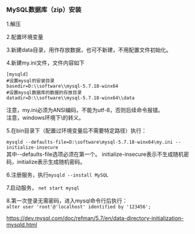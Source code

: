 ### MySQL数据库（zip）安装  

1.解压  

2.配置环境变量  

3.新建data目录，用作存放数据，也可不新建，不用配置文件初始化。 

4.新建my.ini文件，文件内容如下  
```
[mysqld]
#设置mysql的安装目录
basedir=D:\\software\\mysql-5.7.18-winx64
#设置mysql数据库的数据的存放目录
datadir=D:\\software\\mysql-5.7.18-winx64\\data
```
注意，my.ini必须为ANSI编码，不能为utf-8，否则后续命令报错。  
注意，windows环境下\的转义。 

5.在bin目录下（配置过环境变量后不需要特定路径）执行：  

`mysqld --defaults-file=D:\software\mysql-5.7.18-winx64\my.ini --initialize-insecure`  
其中--defaults-file选项必须在第一个。 initialize-insecure表示不生成随机密码，initialize表示生成随机密码。

6.注册服务，执行`mysqld --install MySQL`  

7.启动服务， `net start mysql`  

8.第一次登录无需密码，进入mysql命令行后执行：  
`alter user 'root'@'localhost' identified by '123456';`

[https://dev.mysql.com/doc/refman/5.7/en/data-directory-initialization-mysqld.html ](https://dev.mysql.com/doc/refman/5.7/en/data-directory-initialization-mysqld.html  "官网文档链接")

